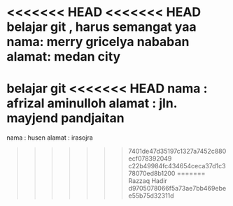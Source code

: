 <<<<<<< HEAD
<<<<<<< HEAD
belajar git , harus semangat yaa
nama: merry gricelya nababan
alamat: medan city
=======
belajar git
<<<<<<< HEAD
nama   : afrizal aminulloh
alamat : jln. mayjend pandjaitan
=======
nama : husen
alamat : irasojra
>>>>>>> 7401de47d35197c1327a7452c880ecf078392049
>>>>>>> c22b49984fc434654ceca37d1c378070ed8b1200
=======
Razzaq Hadir
>>>>>>> d9705078066f5a73ae7bb469ebee55b75d32311d
